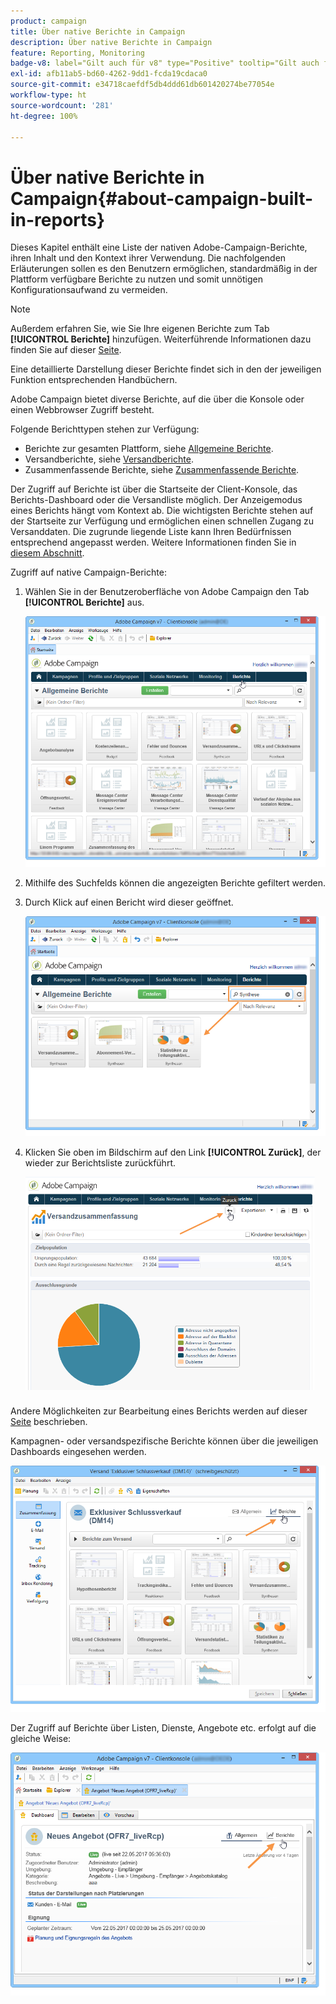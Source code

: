 ```yaml
---
product: campaign
title: Über native Berichte in Campaign
description: Über native Berichte in Campaign
feature: Reporting, Monitoring
badge-v8: label="Gilt auch für v8" type="Positive" tooltip="Gilt auch für Campaign v8"
exl-id: afb11ab5-bd60-4262-9dd1-fcda19cdaca0
source-git-commit: e34718caefdf5db4ddd61db601420274be77054e
workflow-type: ht
source-wordcount: '281'
ht-degree: 100%

---
```


# Über native Berichte in Campaign{#about-campaign-built-in-reports}



Dieses Kapitel enthält eine Liste der nativen Adobe-Campaign-Berichte, ihren Inhalt und den Kontext ihrer Verwendung. Die nachfolgenden Erläuterungen sollen es den Benutzern ermöglichen, standardmäßig in der Plattform verfügbare Berichte zu nutzen und somit unnötigen Konfigurationsaufwand zu vermeiden.

>[!NOTE]
>
>Außerdem erfahren Sie, wie Sie Ihre eigenen Berichte zum Tab **[!UICONTROL Berichte]** hinzufügen. Weiterführende Informationen dazu finden Sie auf dieser [Seite](../../reporting/using/configuring-access-to-the-report.md#defining-the-filtering-options).

Eine detaillierte Darstellung dieser Berichte findet sich in den der jeweiligen Funktion entsprechenden Handbüchern.

Adobe Campaign bietet diverse Berichte, auf die über die Konsole oder einen Webbrowser Zugriff besteht.

Folgende Berichttypen stehen zur Verfügung:

* Berichte zur gesamten Plattform, siehe [Allgemeine Berichte](../../reporting/using/global-reports.md).
* Versandberichte, siehe [Versandberichte](../../reporting/using/delivery-reports.md).
* Zusammenfassende Berichte, siehe [Zusammenfassende Berichte](../../reporting/using/cumulative-reports.md).

Der Zugriff auf Berichte ist über die Startseite der Client-Konsole, das Berichts-Dashboard oder die Versandliste möglich. Der Anzeigemodus eines Berichts hängt vom Kontext ab. Die wichtigsten Berichte stehen auf der Startseite zur Verfügung und ermöglichen einen schnellen Zugang zu Versanddaten. Die zugrunde liegende Liste kann Ihren Bedürfnissen entsprechend angepasst werden. Weitere Informationen finden Sie in [diesem Abschnitt](../../reporting/using/about-reports-creation-in-campaign.md).

Zugriff auf native Campaign-Berichte:

1. Wählen Sie in der Benutzeroberfläche von Adobe Campaign den Tab **[!UICONTROL Berichte]** aus.

   ![](assets/reporting_access_from_home.png)

1. Mithilfe des Suchfelds können die angezeigten Berichte gefiltert werden.

1. Durch Klick auf einen Bericht wird dieser geöffnet.

   ![](assets/reporting_edit_a_report.png)

1. Klicken Sie oben im Bildschirm auf den Link **[!UICONTROL Zurück]**, der wieder zur Berichtsliste zurückführt.

   ![](assets/reporting_back_button.png)

Andere Möglichkeiten zur Bearbeitung eines Berichts werden auf dieser [Seite](../../reporting/using/actions-on-reports.md) beschrieben.

Kampagnen- oder versandspezifische Berichte können über die jeweiligen Dashboards eingesehen werden.

![](assets/reporting_on_a_delivery.png)

Der Zugriff auf Berichte über Listen, Dienste, Angebote etc. erfolgt auf die gleiche Weise:

![](assets/reporting_on_an_offer.png)
